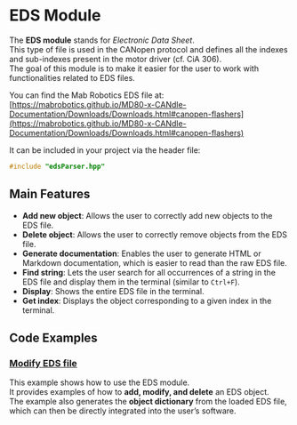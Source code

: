 # EDS Module

The **EDS module** stands for *Electronic Data Sheet*.\
This type of file is used in the CANopen protocol and defines all the indexes and sub-indexes
present in the motor driver (cf. CiA 306).\
The goal of this module is to make it easier for the user to work with functionalities related to
EDS files.

You can find the Mab Robotics EDS file at:\
[https://mabrobotics.github.io/MD80-x-CANdle-Documentation/Downloads/Downloads.html#canopen-flashers](https://mabrobotics.github.io/MD80-x-CANdle-Documentation/Downloads/Downloads.html#canopen-flashers)

It can be included in your project via the header file:

```cpp
#include "edsParser.hpp"
```

## Main Features

- **Add new object**: Allows the user to correctly add new objects to the EDS file.
- **Delete object**: Allows the user to correctly remove objects from the EDS file.
- **Generate documentation**: Enables the user to generate HTML or Markdown documentation, which is
  easier to read than the raw EDS file.
- **Find string**: Lets the user search for all occurrences of a string in the EDS file and display
  them in the terminal (similar to `Ctrl+F`).
- **Display**: Shows the entire EDS file in the terminal.
- **Get index**: Displays the object corresponding to a given index in the terminal.

## Code Examples

### [Modify EDS file](https://github.com/mabrobotics/CANdle-SDK/blob/main/examples/cpp/eds_example_update_eds_file.cpp)

This example shows how to use the EDS module.\
It provides examples of how to **add, modify, and delete** an EDS object.\
The example also generates the **object dictionary** from the loaded EDS file, which can then be
directly integrated into the user’s software.
